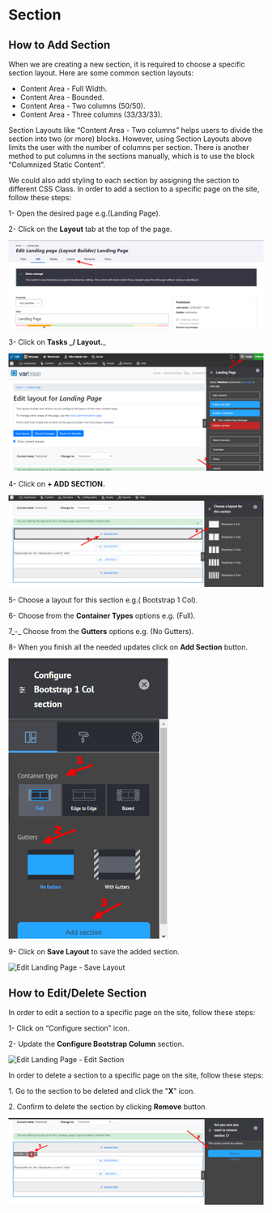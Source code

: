 # Section

## How to Add Section

When we are creating a new section, it is required to choose a specific section layout. Here are some common section layouts:&#x20;

* Content Area - Full Width.
* Content Area - Bounded.&#x20;
* Content Area - Two columns (50/50).
* Content Area - Three columns (33/33/33).

Section Layouts like “Content Area - Two columns” helps users to divide the section into two (or more) blocks. However, using Section Layouts above limits the user with the number of columns per section. There is another method to put columns in the sections manually, which is to use the block “Columnized Static Content”.

We could also add styling to each section by assigning the section to different CSS Class. In order to add a section to a specific page on the site, follow these steps:

1- Open the desired page e.g.(Landing Page).

2- Click on the **Layout** tab at the top of the page.

![Edit Landing Page - Layout Builder](<../../.gitbook/assets/Edit Landing page - Layout Builder.png>)

3- Click on **Tasks **_**/ Layout.**_

![Edit Landing Page - Tasks - Layout](<../../.gitbook/assets/Edit layout for Landing Page - Tasks - Layout.png>)

4- Click on **+ ADD SECTION.**

![Edit Landing Page - Add Section ](<../../.gitbook/assets/Edit layout for Landing Page - Add Section.png>)

5- Choose a layout for this section e.g.( Bootstrap 1 Col).

6- Choose from the **Container Types** options e.g. (Full).

7_-_ Choose from the **Gutters** options e.g. (No Gutters).

8- When you finish all the needed updates click on **Add Section** button.

![Edit Landing Page - Configure Bootstrap 1 Col section ](<../../.gitbook/assets/Edit layout for Landing Page - Configure Bootstrap 1 Col section.png>)

9- Click on **Save Layout** to save the added section.

![Edit Landing Page - Save Layout](<../../.gitbook/assets/Edit layout for Landing Page \_ Save Layout .png>)

## How to Edit/Delete Section

In order to edit a section to a specific page on the site, follow these steps:

1- Click on “Configure section” icon.

2- Update the **Configure Bootstrap Column** section.

![Edit Landing Page - Edit Section ](<../../.gitbook/assets/Edit layout for Landing Page \_ Edit Section.png>)

In order to delete a section to a specific page on the site, follow these steps:&#x20;

1\. Go to the section to be deleted and click the "**X**" icon.&#x20;

2\. Confirm to delete the section by clicking **Remove** button.

![Edit Landing Page - Remove Section ](<../../.gitbook/assets/image (73).png>)
